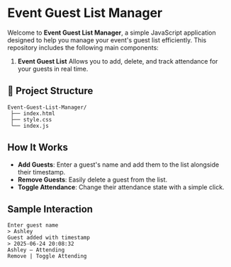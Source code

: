 # Event Guest List Manager

Welcome to **Event Guest List Manager**, a simple JavaScript application designed to help you manage your event's guest list efficiently. This repository includes the following main components:

1. **Event Guest List**
   Allows you to add, delete, and track attendance for your guests in real time.

## 📁 Project Structure

```
Event-Guest-List-Manager/
 ├── index.html
 ├── style.css
 └── index.js
```

## How It Works

* **Add Guests**: Enter a guest's name and add them to the list alongside their timestamp.
* **Remove Guests**: Easily delete a guest from the list.
* **Toggle Attendance**: Change their attendance state with a simple click.

## Sample Interaction

```
Enter guest name
> Ashley
Guest added with timestamp
> 2025-06-24 20:08:32
Ashley — Attending
Remove | Toggle Attending
```
